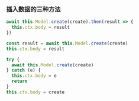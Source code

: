 ### 插入数据的三种方法

```javascript
await this.Model.create(create).then(result => {
  this.ctx.body = result
})
```

```javascript
const result = await this.Model.create(create)
this.ctx.body = result
```

```javascript
try {
  await this.Model.create(create)
} catch (e) {
  this.ctx.body = e
  return
}
this.ctx.body = create
```
